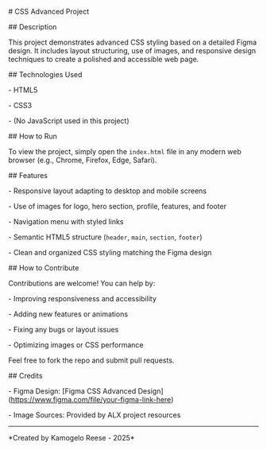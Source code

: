 \# CSS Advanced Project



\## Description

This project demonstrates advanced CSS styling based on a detailed Figma design. It includes layout structuring, use of images, and responsive design techniques to create a polished and accessible web page.



\## Technologies Used

\- HTML5

\- CSS3

\- (No JavaScript used in this project)



\## How to Run

To view the project, simply open the `index.html` file in any modern web browser (e.g., Chrome, Firefox, Edge, Safari).



\## Features

\- Responsive layout adapting to desktop and mobile screens

\- Use of images for logo, hero section, profile, features, and footer

\- Navigation menu with styled links

\- Semantic HTML5 structure (`header`, `main`, `section`, `footer`)

\- Clean and organized CSS styling matching the Figma design



\## How to Contribute

Contributions are welcome! You can help by:

\- Improving responsiveness and accessibility

\- Adding new features or animations

\- Fixing any bugs or layout issues

\- Optimizing images or CSS performance



Feel free to fork the repo and submit pull requests.



\## Credits

\- Figma Design: \[Figma CSS Advanced Design](https://www.figma.com/file/your-figma-link-here)

\- Image Sources: Provided by ALX project resources



---



\*Created by Kamogelo Reese - 2025\*



